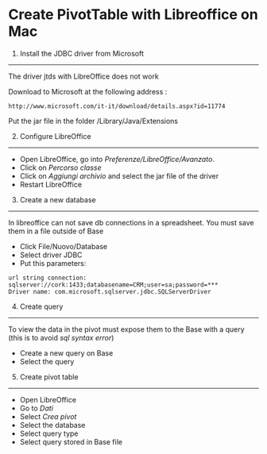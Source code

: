 Create PivotTable with Libreoffice on Mac
===================================

1. Install the JDBC driver from Microsoft
-----------------------------------------
The driver jtds with LibreOffice does not work

Download to Microsoft at the following address :

    http://www.microsoft.com/it-it/download/details.aspx?id=11774

Put the jar file in the folder /Library/Java/Extensions

2. Configure LibreOffice
------------------------
* Open LibreOffice, go into *Preferenze/LibreOffice/Avanzato*.
* Click on *Percorso classe*
* Click on *Aggiungi archivio* and select the jar file of the driver
* Restart LibreOffice

3. Create a new database
------------------------
In libreoffice can not save db connections in a spreadsheet.
You must save them in a file outside of Base

* Click File/Nuovo/Database
* Select driver JDBC
* Put this parameters:
```
url string connection: sqlserver://cork:1433;databasename=CRM;user=sa;password=***
Driver name: com.microsoft.sqlserver.jdbc.SQLServerDriver
```

4. Create query
---------------
To view the data in the pivot must expose them to the Base with a query (this is to avoid *sql syntax error*)
* Create a new query on Base
* Select the query

5. Create pivot table
---------------------
* Open LibreOffice
* Go to *Dati*
* Select *Crea pivot*
* Select the database
* Select query type
* Select query stored in Base file
